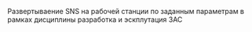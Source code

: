 Развертываение SNS на рабочей станции по заданным параметрам в рамках дисциплины разработка и эскплутация ЗАС

